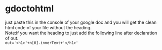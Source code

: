 # gdoctohtml
just paste this in the console of your google doc and you will get the clean html code of your file without the heading.<br>
Note:if you want the heading to just add the following line after declaration of out.<br>
```out='<h1>'+n[0].innerText+'</h1>'```
